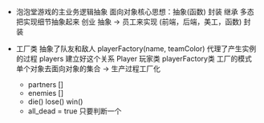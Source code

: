 - 泡泡堂游戏的主业务逻辑抽象 
  面向对象核心思想：抽象(函数) 封装 继承 多态
  把实现细节抽象起来 创业 
  抽象 -> 员工来实现 (前端，后端，美工，函数) 封装

- 工厂类 抽象了队友和敌人
  playerFactory(name, teamColor) 代理了产生实例的过程
  players 建立好这个关系
  Player 玩家类
  playerFactory类 工厂的模式
  单个对象去面向对象的集合 -> 生产过程工厂化
  - partners []
  - enemies []
  - die()
    lose()
    win()
  - all_dead = true 只要判断一个
    
    
